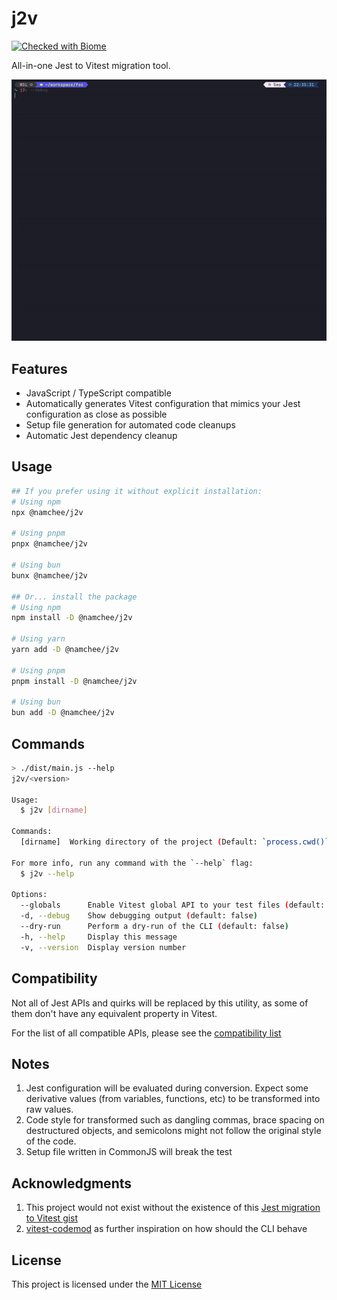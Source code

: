# j2v

[![Checked with Biome](https://img.shields.io/badge/Checked_with-Biome-60a5fa?style=flat&logo=biome)](https://biomejs.dev)

All-in-one Jest to Vitest migration tool.

![j2v Demo Run](./demo/demo.gif)

## Features

- JavaScript / TypeScript compatible
- Automatically generates Vitest configuration that mimics your Jest configuration as close as possible
- Setup file generation for automated code cleanups
- Automatic Jest dependency cleanup

## Usage

```bash
## If you prefer using it without explicit installation:
# Using npm
npx @namchee/j2v

# Using pnpm
pnpx @namchee/j2v

# Using bun
bunx @namchee/j2v

## Or... install the package
# Using npm
npm install -D @namchee/j2v

# Using yarn
yarn add -D @namchee/j2v

# Using pnpm
pnpm install -D @namchee/j2v

# Using bun
bun add -D @namchee/j2v
```

## Commands

```bash
> ./dist/main.js --help
j2v/<version>

Usage:
  $ j2v [dirname]

Commands:
  [dirname]  Working directory of the project (Default: `process.cwd()`)

For more info, run any command with the `--help` flag:
  $ j2v --help

Options:
  --globals      Enable Vitest global API to your test files (default: false)
  -d, --debug    Show debugging output (default: false)
  --dry-run      Perform a dry-run of the CLI (default: false)
  -h, --help     Display this message
  -v, --version  Display version number
```

## Compatibility

Not all of Jest APIs and quirks will be replaced by this utility, as some of them don't have any equivalent property in Vitest.

For the list of all compatible APIs, please see the [compatibility list](https://github.com/Namchee/j2v/blob/master/COMPATIBILITY.md)

## Notes

1. Jest configuration will be evaluated during conversion. Expect some derivative values (from variables, functions, etc) to be transformed into raw values.
2. Code style for transformed such as dangling commas, brace spacing on destructured objects, and semicolons might not follow the original style of the code.
3. Setup file written in CommonJS will break the test

## Acknowledgments

1. This project would not exist without the existence of this [Jest migration to Vitest gist](https://gist.github.com/wojtekmaj/6defa1f358daae28bd52b7b6dbeb7ab6)
2. [vitest-codemod](https://github.com/trivikr/vitest-codemod) as further inspiration on how should the CLI behave

## License

This project is licensed under the [MIT License](./LICENSE)
